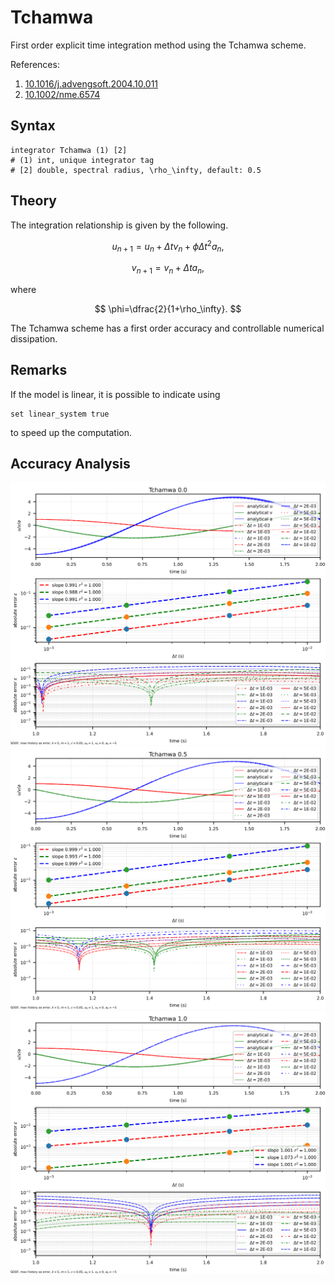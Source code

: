 # Tchamwa

First order explicit time integration method using the Tchamwa scheme.

References:

1. [10.1016/j.advengsoft.2004.10.011](https://doi.org/10.1016/j.advengsoft.2004.10.011)
2. [10.1002/nme.6574](https://doi.org/10.1002/nme.6574)

## Syntax

```text
integrator Tchamwa (1) [2]
# (1) int, unique integrator tag
# [2] double, spectral radius, \rho_\infty, default: 0.5
```

## Theory

The integration relationship is given by the following.

$$
u_{n+1}=u_n+\Delta{}tv_n+\phi\Delta{}t^2a_n,
$$

$$
v_{n+1}=v_n+\Delta{}ta_n,
$$

where

$$
\phi=\dfrac{2}{1+\rho_\infty}.
$$

The Tchamwa scheme has a first order accuracy and controllable numerical dissipation.

## Remarks

If the model is linear, it is possible to indicate using

```text
set linear_system true
```

to speed up the computation.

## Accuracy Analysis

![tchamwa-0.0](tchamwa-0.0.svg)
![tchamwa-0.5](tchamwa-0.5.svg)
![tchamwa-1.0](tchamwa-1.0.svg)
